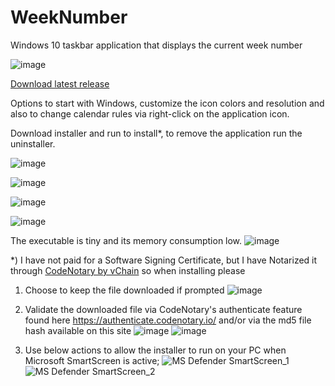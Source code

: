 # WeekNumber
Windows 10 taskbar application that displays the current week number

![image](https://user-images.githubusercontent.com/2292809/118544468-bca58780-b755-11eb-8711-735242585480.png)

[Download latest release](https://github.com/voltura/weeknumber/releases/latest/download/WeekNumber.zip)

Options to start with Windows, customize the icon colors and resolution and also to change calendar rules via right-click on the application icon.

Download installer and run to install*, to remove the application run the uninstaller.

![image](https://user-images.githubusercontent.com/2292809/118048375-7da1bb80-b37c-11eb-9393-0c4a3736dd83.png)

![image](https://user-images.githubusercontent.com/2292809/119244628-d2aab200-bb72-11eb-86e8-a887fa99b5d2.png)

![image](https://user-images.githubusercontent.com/2292809/118048718-f4d74f80-b37c-11eb-8b36-211250ff25c5.png)

![image](https://user-images.githubusercontent.com/2292809/118050315-4e407e00-b37f-11eb-8ac9-17cc1a08aa08.png)

The executable is tiny and its memory consumption low.
![image](https://user-images.githubusercontent.com/2292809/118325509-dfd8f880-b503-11eb-8cef-5b24f6e8007f.png)

*) I have not paid for a Software Signing Certificate, but I have Notarized it through [CodeNotary by vChain](https://www.codenotary.com/) so when installing please 
1) Choose to keep the file downloaded if prompted 
![image](https://user-images.githubusercontent.com/2292809/118524536-8c9eba00-b73e-11eb-9c6c-bc8defde0caa.png)

2) Validate the downloaded file via CodeNotary's authenticate feature found here https://authenticate.codenotary.io/ and/or via the md5 file hash available on this site
![image](https://user-images.githubusercontent.com/2292809/118525502-8bba5800-b73f-11eb-992a-3af7a83e3024.png)
![image](https://user-images.githubusercontent.com/2292809/118525596-a5f43600-b73f-11eb-979b-9569b7619587.png)

3) Use below actions to allow the installer to run on your PC when Microsoft SmartScreen is active;
![MS Defender SmartScreen_1](https://user-images.githubusercontent.com/2292809/118373685-651de500-b5b8-11eb-94ed-92791f061266.png)
![MS Defender SmartScreen_2](https://user-images.githubusercontent.com/2292809/118373689-6a7b2f80-b5b8-11eb-8413-9a7e8c5c3779.png)
